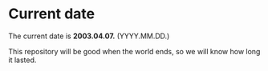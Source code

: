 # Current date

The current date is **2003.04.07.** (YYYY.MM.DD.)

This repository will be good when the world ends, so we will know how long it lasted.